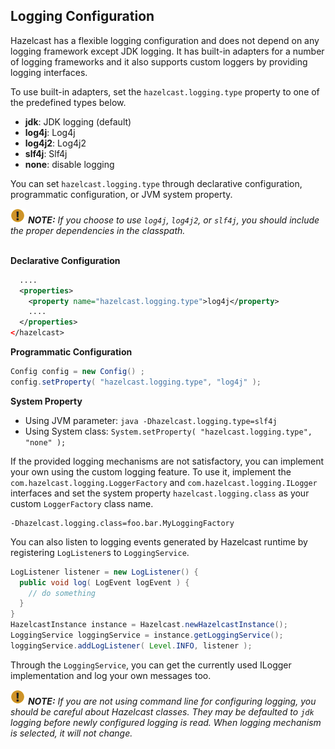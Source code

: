 
## Logging Configuration

Hazelcast has a flexible logging configuration and does not depend on any logging framework except JDK logging. It has built-in adapters for a number of logging frameworks and it also supports custom loggers by providing logging interfaces.

To use built-in adapters, set the `hazelcast.logging.type` property to one of the predefined types below.

-   **jdk**: JDK logging (default)
-   **log4j**: Log4j
-   **log4j2**: Log4j2
-   **slf4j**: Slf4j
-   **none**: disable logging

You can set `hazelcast.logging.type` through declarative configuration, programmatic configuration, or JVM system property.


![image](images/NoteSmall.jpg) ***NOTE:*** *If you choose to use `log4j`, `log4j2`, or `slf4j`, you should include the proper dependencies in the classpath.*
<br></br>

**Declarative Configuration**

```xml
  ....
  <properties>
    <property name="hazelcast.logging.type">log4j</property>
    ....
  </properties>
</hazelcast>
```

**Programmatic Configuration**

```java
Config config = new Config() ;
config.setProperty( "hazelcast.logging.type", "log4j" );
```

**System Property**

- Using JVM parameter: `java -Dhazelcast.logging.type=slf4j`
- Using System class: `System.setProperty( "hazelcast.logging.type", "none" );`


If the provided logging mechanisms are not satisfactory, you can implement your own using the custom logging feature. To use it, implement the `com.hazelcast.logging.LoggerFactory` and `com.hazelcast.logging.ILogger` interfaces and set the system property `hazelcast.logging.class` as your custom `LoggerFactory` class name.

```plain
-Dhazelcast.logging.class=foo.bar.MyLoggingFactory
```

You can also listen to logging events generated by Hazelcast runtime by registering `LogListener`s to `LoggingService`.

```java
LogListener listener = new LogListener() {
  public void log( LogEvent logEvent ) {
    // do something
  }
}
HazelcastInstance instance = Hazelcast.newHazelcastInstance();
LoggingService loggingService = instance.getLoggingService();
loggingService.addLogListener( Level.INFO, listener );
```
Through the `LoggingService`, you can get the currently used ILogger implementation and log your own messages too.

![image](images/NoteSmall.jpg) ***NOTE:*** *If you are not using command line for configuring logging, you should be careful about Hazelcast classes. They may be defaulted to `jdk` logging before newly configured logging is read. When logging mechanism is selected, it will not change.*

<br></br>
